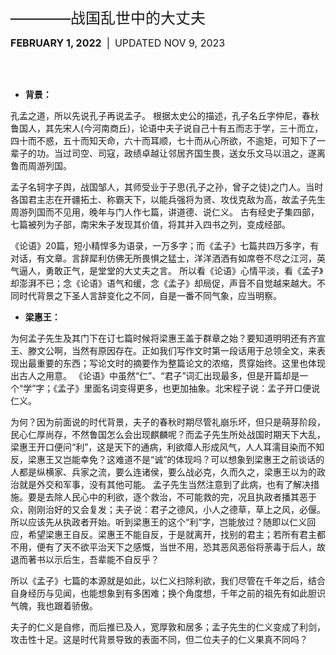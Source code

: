 <font size=5>————战国乱世中的大丈夫</font>

<font size=3.5>**FEBRUARY 1, 2022** | UPDATED NOV 9, 2023</font>

<br><br>

* **背景：**

孔孟之道，所以先说孔子再说孟子。
根据太史公的描述，孔子名丘字仲尼，春秋鲁国人，其先宋人(今河南商丘)，论语中夫子说自己十有五而志于学，三十而立，四十而不惑，五十而知天命，六十而耳顺，七十而从心所欲，不逾矩，可知下了一辈子的功。当过司空、司寇，政绩卓越让邻居齐国生畏，送女乐文马以沮之，遂离鲁而周游列国。

孟子名轲字子舆，战国邹人，其师受业于子思(孔子之孙，曾子之徒)之门人。当时各国君主志在开疆拓土、称霸天下，以能兵强将为贤、攻伐克敌为高，故孟子先生周游列国而不见用，晚年与门人作七篇，讲道德、说仁义。
古有经史子集四部，七篇被列为子部，南宋朱子发现其价值，将其并入四书之列，变成经部。

《论语》20篇，短小精悍多为语录，一万多字；而《孟子》七篇共四万多字，有对话，有文章。言辞犀利仿佛无所畏惧之猛士，洋洋洒洒有如席卷不尽之江河，英气逼人，勇敢正气，是堂堂的大丈夫之言。
所以看《论语》心情平淡，看《孟子》却澎湃不已；念《论语》语气和缓，念《孟子》却局促，声音不自觉越来越大。不同时代背景之下圣人言辞变化之不同，自是一番不同气象，应当明察。

* **梁惠王：**

为何孟子先生及其门下在订七篇时候将梁惠王盖于群章之始？要知道明明还有齐宣王、滕文公啊，当然有原因存在。正如我们写作文时第一段话用于总领全文，来表现出最重要的东西；写论文时的摘要作为整篇论文的浓缩，贯穿始终。这里也体现出古人之用意。
《论语》中虽然“仁”、“君子”词汇出现最多，但是开篇却是一个“学”字；《孟子》里面名词变得更多，也更加抽象。北宋程子说：孟子开口便说仁义。

为何？因为前面说的时代背景，夫子的春秋时期尽管礼崩乐坏，但只是萌芽阶段，民心仁厚尚存，不然鲁国怎么会出现麒麟呢？而孟子先生所处战国时期天下大乱，梁惠王开口便问“利”，这是天下的通病，利欲瘴人形成风气，人人耳濡目染而不知反，梁惠王又岂能幸免？这难道不是“诚”的体现吗？可以想象到梁惠王之前谈话的人都是纵横家、兵家之流，要么连诸侯，要么战必克，久而久之，梁惠王以为的政治就是外交和军事，没有其他可能。
孟子先生当然注意到了此病，也有了解决措施。要是去除人民心中的利欲，逐个救治，不可能救的完，况且执政者播其恶于众，刚刚治好的又会复发；夫子说：君子之德风，小人之德草，草上之风，必偃。所以应该先从执政者开始。听到梁惠王的这个“利”字，岂能放过？随即以仁义回应，希望梁惠王自反。梁惠王不能自反，于是就离开，找别的君主；若所有君主都不用，便有了天不欲平治天下之感慨，当世不用，恐其恶风恶俗将荼毒于后人，故退而著书以示后生，吾辈能不自反乎？

所以《孟子》七篇的本源就是如此，以仁义扫除利欲，我们尽管在千年之后，结合自身经历与见闻，也能想象到有多困难；换个角度想，千年之前的祖先有如此胆识气魄，我也跟着骄傲。

夫子的仁义是自修，而后推已及人，宽厚敦和居多；孟子先生的仁义变成了利剑，攻击性十足。这是时代背景导致的表面不同，但二位夫子的仁义果真不同吗？

